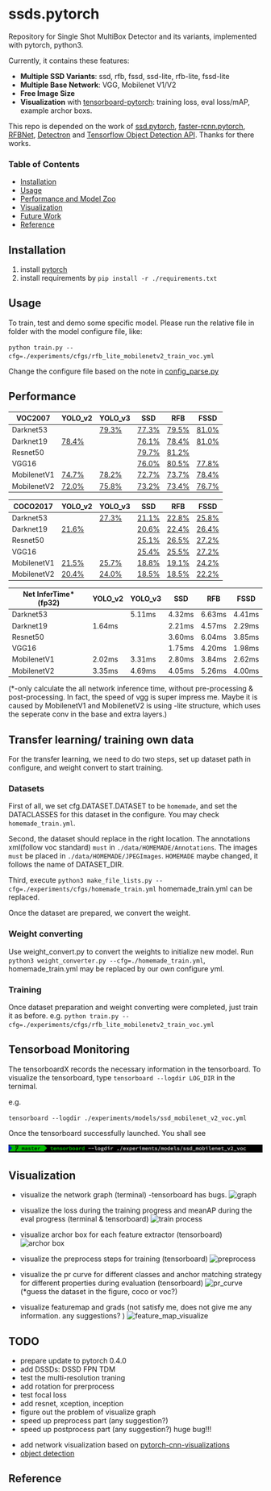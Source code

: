 # ssds.pytorch
Repository for Single Shot MultiBox Detector and its variants, implemented with pytorch, python3.

Currently, it contains these features:
- **Multiple SSD Variants**: ssd, rfb, fssd, ssd-lite, rfb-lite, fssd-lite
- **Multiple Base Network**: VGG, Mobilenet V1/V2
- **Free Image Size**
- **Visualization** with [tensorboard-pytorch](https://github.com/lanpa/tensorboard-pytorch): training loss, eval loss/mAP, example archor boxs.

This repo is depended on the work of [ssd.pytorch](https://github.com/amdegroot/ssd.pytorch), [faster-rcnn.pytorch](https://github.com/jwyang/faster-rcnn.pytorch), [RFBNet](https://github.com/ruinmessi/RFBNet), [Detectron](https://github.com/facebookresearch/Detectron) and [Tensorflow Object Detection API](https://github.com/tensorflow/models/tree/master/research/object_detection). Thanks for there works.

### Table of Contents
- <a href='#installation'>Installation</a>
- <a href='#usage'>Usage</a>
- <a href='#performance'>Performance and Model Zoo</a>
- <a href='#visualization'>Visualization</a>
- <a href='#todo'>Future Work</a>
- <a href='#reference'>Reference</a>

## Installation
1. install [pytorch](http://pytorch.org/)
2. install requirements by `pip install -r ./requirements.txt`

## Usage
To train, test and demo some specific model. Please run the relative file in folder with the model configure file, like:

`python train.py --cfg=./experiments/cfgs/rfb_lite_mobilenetv2_train_voc.yml`

Change the configure file based on the note in [config_parse.py](./lib/utils/config_parse.py)

## Performance

| VOC2007     | YOLO_v2                                                                     | YOLO_v3                                                                     | SSD                                                                         | RFB                                                                         | FSSD                                                                        |
|-------------|-----------------------------------------------------------------------------|-----------------------------------------------------------------------------|-----------------------------------------------------------------------------|-----------------------------------------------------------------------------|-----------------------------------------------------------------------------|
| Darknet53   |                                                                             | [79.3%](https://drive.google.com/open?id=1lgPvaLr700C2dvvtroVS4zJmfxu-nfQ4) | [77.3%](https://drive.google.com/open?id=1nSoDMw_0i9O7p_Sx5cFJUVjvdcvcmDeN) | [79.5%](https://drive.google.com/open?id=16bkwgTsd8hCH84jE8AUuss7UsWChnAjS) | [81.0%](https://drive.google.com/open?id=1t0eZSVGgsgqFfdtCCNn532f9ZgOugX6p) |
| Darknet19   | [78.4%](https://drive.google.com/open?id=1QJnc6wHaVOVeNLCcm6io73_JW0wRJm2m) |                                                                             | [76.1%](https://drive.google.com/open?id=1xYv4L5U23ghQm65gfLE2V44EnZo3cZeN) | [78.4%](https://drive.google.com/open?id=15VPxxFowKUGp2B31o9HcIlsCAQ7v_JFo) | [81.0%](https://drive.google.com/open?id=1ISSFubsy2WcErxBXSeb_nxo_Dn2zpQMZ) |
| Resnet50    |                                                                             |                                                                             | [79.7%](https://drive.google.com/open?id=1qZoH0ygWhz3VLbuaAv7eQOTgNHD30kdE) | [81.2%](https://drive.google.com/open?id=1m__f2f3aA_Rj-CBjFX2RaEbQMJLejUHM) |                                                                             |
| VGG16       |                                                                             |                                                                             | [76.0%](https://drive.google.com/open?id=1TS50uVN-9_WJdyO1ImRAW0HFK11RkVlK) | [80.5%](https://drive.google.com/open?id=1bR79OsJY2cidjcI9L1DbXx2zde5sM2nf) | [77.8%](https://drive.google.com/open?id=1HPotrN0oM0oUQu_o-i_VYRYFlT3PKDrr) |
| MobilenetV1 | [74.7%](https://drive.google.com/open?id=1hTSphBtcszTBU_yGd1GCej-nfqM3vWcn) | [78.2%](https://drive.google.com/open?id=19dTKYxPwDjdo9bqnIqhx_IcqK-IAln5J) | [72.7%](https://drive.google.com/open?id=1NMxw-bhvHTGThyNl-MKJrsou4n7HyDCG) | [73.7%](https://drive.google.com/open?id=1DWleN7Rcf92QYVAoeSxUeK7COXD4cuPN) | [78.4%](https://drive.google.com/open?id=1BVF7OaFcffJkqXbYBj1pj1nvX7ku8a55) |
| MobilenetV2 | [72.0%](https://drive.google.com/open?id=1cBy3ISmwfnM0ziRD-sEM5ARcgp3ANvQj) | [75.8%](https://drive.google.com/open?id=1xqo6PHn6V3YBkYAKgL7v6a_aqBoRqa2i) | [73.2%](https://drive.google.com/open?id=1SBeSIFv5z9AUtwcrJgPI4Xpc8-BCN6ro) | [73.4%](https://drive.google.com/open?id=1KUh1uvCJS_qEgq1r3t0VEYVge8K8tEzR) | [76.7%](https://drive.google.com/open?id=1t7kxurvfbXNYbFR64EULFSabWQpT256n) |



| COCO2017    | YOLO_v2                                                                     | YOLO_v3                                                                     | SSD                                                                         | RFB                                                                         | FSSD                                                                        |
|-------------|-----------------------------------------------------------------------------|-----------------------------------------------------------------------------|-----------------------------------------------------------------------------|-----------------------------------------------------------------------------|-----------------------------------------------------------------------------|
| Darknet53   |                                                                             | [27.3%](https://drive.google.com/open?id=1Y07Emhi-a7WiwPwHqym6KrZ3VXJtbpw9) | [21.1%](https://drive.google.com/open?id=1cPBdXbdxAzRuKvNSZ-3h27Z76BCD99w4) | [22.8%](https://drive.google.com/open?id=1776kdPiiWa5ND3xwemjdplds0PjscGDc) | [25.8%](https://drive.google.com/open?id=1iR8J5Eg5OEom5cyAtFXVPj6iBnC9JyGt) |
| Darknet19   | [21.6%](https://drive.google.com/open?id=1Os3__ks3BcBZBSbVRKF8e6BvBMEWn9hy) |                                                                             | [20.6%](https://drive.google.com/open?id=1FdgchkCAzB9VwR-HdZ4Gh3TG8Acrg_M8) | [22.4%](https://drive.google.com/open?id=1s7vS0Q0Djlq8q2iGXY3UzuFTPZ0PQNfY) | [26.4%](https://drive.google.com/open?id=1i6Zx3J71jcM8xP3GDDbTYxJwWUpYH0jb) |
| Resnet50    |                                                                             |                                                                             | [25.1%](https://drive.google.com/open?id=1Ahj27wzDWSMCTlpcO_eyEXO0zRQSmPn8) | [26.5%](https://drive.google.com/open?id=1X-OkVZHDS1w6pe2mPgJPYPm2_-ZG0_KB) | [27.2%](https://drive.google.com/open?id=12EsRdIZtTM3Wh8UI3VLXQAq6-24SZRpj) |
| VGG16       |                                                                             |                                                                             | [25.4%](https://drive.google.com/open?id=1Bkt_nZW4fe_UrLyPOVltq0C7cTpABlQI) | [25.5%](https://drive.google.com/open?id=1j5G0dDuvofGh5POUPk0s9ys8by0wEDFL) | [27.2%](https://drive.google.com/open?id=1qf5ccFDp2TVP-7xUggrabfWwwYt5BTrG) |
| MobilenetV1 | [21.5%](https://drive.google.com/open?id=1ZdiWfBvqBI8ICPP9p4UsQCgY5pSBJxTa) | [25.7%](https://drive.google.com/open?id=1j7Co11dfT_OJIwAqNpTgjIA-I-btlOXc) | [18.8%](https://drive.google.com/open?id=1yBpd3aIDvlK2j7HxsNj8kJuASTCaN5Bo) | [19.1%](https://drive.google.com/open?id=1SexO9XZFpMK2JGmr0mTGqosud-tb2wNe) | [24.2%](https://drive.google.com/open?id=1jRDwuXIeST4F5UBY2Z379nvkxz_OtxVd) |
| MobilenetV2 | [20.4%](https://drive.google.com/open?id=1mr1KhqW2FkkBNKGeoaWlB_D0dDLwL05L) | [24.0%](https://drive.google.com/open?id=1-jV9TtRdwrwUrvtmx1z8BLJRGv_lmF-6) | [18.5%](https://drive.google.com/open?id=1FXjPnJ3X7PdH7Ii6lOEFA8EkKif4Ppnn) | [18.5%](https://drive.google.com/open?id=1uRfoi6iJo8Vd5yYMhzFJ97_l3NLtQhf-) | [22.2%](https://drive.google.com/open?id=1lOOjp4ZG1tkggSIbilT5ajKUJ-a-GRMK) |


| Net InferTime* (fp32) | YOLO_v2 | YOLO_v3 | SSD    | RFB    | FSSD   |
|-----------------------|---------|---------|--------|--------|--------|
| Darknet53             |         | 5.11ms  | 4.32ms | 6.63ms | 4.41ms |
| Darknet19             | 1.64ms  |         | 2.21ms | 4.57ms | 2.29ms |
| Resnet50              |         |         | 3.60ms | 6.04ms | 3.85ms |
| VGG16                 |         |         | 1.75ms | 4.20ms | 1.98ms |
| MobilenetV1           | 2.02ms  | 3.31ms  | 2.80ms | 3.84ms | 2.62ms |
| MobilenetV2           | 3.35ms  | 4.69ms  | 4.05ms | 5.26ms | 4.00ms |

(*-only calculate the all network inference time, without pre-processing & post-processing.
In fact, the speed of vgg is super impress me. Maybe it is caused by MobilenetV1 and MobilenetV2 is using -lite structure, which uses the seperate conv in the base and extra layers.)



## Transfer learning/ training own data
For the transfer learning, we need to do two steps, set up dataset path in configure, and weight convert to start training.

### Datasets
First of all,  we set cfg.DATASET.DATASET to be `homemade`, and set the DATACLASSES for this dataset in the configure.
You may check `homemade_train.yml`.


Second, the dataset should replace in the right location. The annotations xml(follow voc standard) `must` in `./data/HOMEMADE/Annotations`. The images `must` be placed in `./data/HOMEMADE/JPEGImages`. `HOMEMADE` maybe changed, it follows the name of DATASET_DIR.

Third, execute `python3 make_file_lists.py --cfg=./experiments/cfgs/homemade_train.yml` homemade_train.yml can be replaced.

Once the dataset are prepared, we convert the weight.

### Weight converting
Use weight_convert.py to convert the weights to initialize new model.
Run `python3 weight_converter.py --cfg=./homemade_train.yml`, homemade_train.yml may be replaced by our own configure yml.

### Training
Once dataset preparation and weight converting were completed, just train it as before.
e.g. `python train.py --cfg=./experiments/cfgs/rfb_lite_mobilenetv2_train_voc.yml`

## Tensorboad Monitoring

The tensorboardX records the necessary information in the tensorboard. To visualize the tensorboard, type `tensorboard --logdir LOG_DIR` in the ternimal.

e.g.

`tensorboard --logdir ./experiments/models/ssd_mobilenet_v2_voc.yml`

Once the tensorboard successfully launched. You shall see

![tensorboard activated](./doc/imgs/logpath.png)



## Visualization

- visualize the network graph (terminal) -tensorboard has bugs.
![graph](./doc/imgs/graph.jpg)

- visualize the loss during the training progress and meanAP during the eval progress (terminal & tensorboard)
![train process](./doc/imgs/train_process.jpg)

- visualize archor box for each feature extractor (tensorboard)
![archor box](./doc/imgs/archor_box.jpg)

- visualize the preprocess steps for training (tensorboard)
![preprocess](./doc/imgs/preprocess.jpg)

- visualize the pr curve for different classes and anchor matching strategy for different properties during evaluation (tensorboard)
![pr_curve](./doc/imgs/pr_curve.jpg)
(*guess the dataset in the figure, coco or voc?)

- visualize featuremap and grads (not satisfy me, does not give me any information. any suggestions? )
![feature_map_visualize](./doc/imgs/feature_map_visualize.png)



## TODO
- prepare update to pytorch 0.4.0
- add DSSDs: DSSD FPN TDM
- test the multi-resolution traning
- add rotation for prerprocess
- test focal loss
- add resnet, xception, inception
- figure out the problem of visualize graph
- speed up preprocess part (any suggestion?)
- speed up postprocess part (any suggestion?) huge bug!!!
<!-- - add half precision based on [csarofeen/examples](https://github.com/csarofeen/examples/tree/dist_fp16) -->
- add network visualization based on [pytorch-cnn-visualizations](https://github.com/utkuozbulak/pytorch-cnn-visualizations)
- [object detection](https://github.com/handong1587/handong1587.github.io/blob/master/_posts/deep_learning/2015-10-09-object-detection.md)
<!-- - convert to tensorrt based on [this](https://docs.nvidia.com/deeplearning/sdk/tensorrt-api/topics/topics/workflows/manually_construct_tensorrt_engine.html) -->

## Reference
